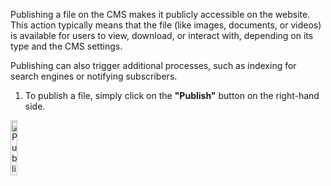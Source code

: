 Publishing a file on the CMS makes it publicly accessible on the website. This action typically means that the file (like images, documents, or videos) is available for users to view, download, or interact with, depending on its type and the CMS settings.

Publishing can also trigger additional processes, such as indexing for search engines or notifying subscribers.

1. To publish a file, simply click on the **"Publish"** button on the right-hand side.

<p><img src="/static/images/common/publish-menu.jpg" alt="Publish Menu" style="width: 15%;"></p>